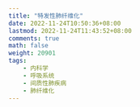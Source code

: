 ```yaml
---
title: "特发性肺纤维化"
date: 2022-11-24T10:50:36+08:00
lastmod: 2022-11-24T11:43:52+08:00
comments: true
math: false
weight: 20901
tags:
    - 内科学
    - 呼吸系统
    - 间质性肺疾病
    - 肺纤维化
---
```


